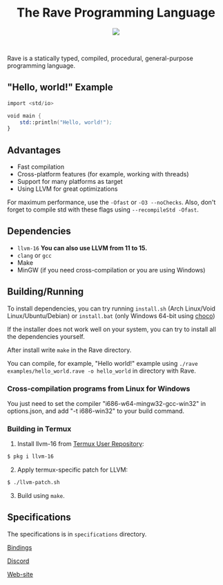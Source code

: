 <h1 align="center">The Rave Programming Language</h1>
<p align="center">
<a href="https://github.com/Ttimofeyka/Rave/releases/latest">
    <img src="https://img.shields.io/github/v/release/Ttimofeyka/Rave.svg">
</a>
</p>
<br/>

Rave is a statically typed, compiled, procedural, general-purpose programming language.

## "Hello, world!" Example

```nasm
import <std/io>

void main {
    std::println("Hello, world!");
}
```

## Advantages

* Fast compilation
* Cross-platform features (for example, working with threads)
* Support for many platforms as target
* Using LLVM for great optimizations

For maximum performance, use the `-Ofast` or `-O3 --noChecks`. Also, don't forget to compile std with these flags using `--recompileStd -Ofast`.

## Dependencies

* `llvm-16`
**You can also use LLVM from 11 to 15.**
* `clang` or `gcc`
* Make
* MinGW (if you need cross-compilation or you are using Windows)

## Building/Running

To install dependencies, you can try running `install.sh` (Arch Linux/Void Linux/Ubuntu/Debian) or `install.bat` (only Windows 64-bit using [choco](https://chocolatey.org))

If the installer does not work well on your system, you can try to install all the dependencies yourself.

After install write `make` in the Rave directory.

You can compile, for example, "Hello world!" example using `./rave examples/hello_world.rave -o hello_world` in directory with Rave.

### Cross-compilation programs from Linux for Windows

You just need to set the compiler "i686-w64-mingw32-gcc-win32" in options.json, and add "-t i686-win32" to your build command.

### Building in Termux

1. Install llvm-16 from [Termux User Repository](https://github.com/termux-user-repository/tur):
```bash
$ pkg i llvm-16
```
2. Apply termux-specific patch for LLVM:
```bash
$ ./llvm-patch.sh
```
3. Build using `make`.

## Specifications

The specifications is in `specifications` directory.

<a href="https://github.com/Ttimofeyka/Rave/blob/main/bindings.md">Bindings</a>

<a href="https://discord.gg/AfEtyArvsM">Discord</a>

<a href="https://ravelang.space">Web-site</a>
